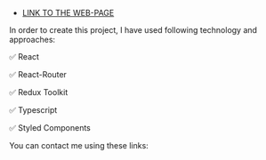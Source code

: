 - [LINK TO THE WEB-PAGE](https://dekshut.github.io/WeatherForecast/)

In order to create this project, I have used following technology and approaches:

✅ React

✅ React-Router

✅ Redux Toolkit

✅ Typescript

✅ Styled Components

You can contact me using these links:
